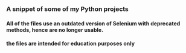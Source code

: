 ### A snippet of some of my Python projects

#### All of the files use an outdated version of Selenium with deprecated methods, hence are no longer usable.
#### the files are intended for education purposes only
